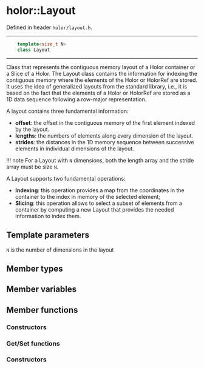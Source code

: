 # holor::Layout

Defined in header `holor/layout.h`.

---

``` cpp
    template<size_t N>
    class Layout
```

---

Class that represents the contiguous memory layout of a Holor container or a Slice of a Holor.
The Layout class contains the information for indexing the contiguous memory where the elements of the Holor or HolorRef are stored.
It uses the idea of generalized layouts from the standard library, i.e., it is based on the fact that the elements of a Holor or HolorRef
are stored as a 1D data sequence following a row-major representation.

A layout contains three fundamental information: 

- __offset__: the offset in the contiguous memory of the first element indexed by the layout.  
- __lengths__: the numbers of elements along every dimension of the layout.
- __strides__: the distances in the 1D memory sequence between successive elements in individual dimensions of the layout.

!!! note
    For a Layout with `N` dimensions, both the length array and the stride array must be size `N`.

A Layout supports two fundamental operations:

- __Indexing__: this operation provides a map from the coordinates in the container to the index in memory of the selected element;
- __Slicing__: this operation allows to select a subset of elements from a container by computing a new Layout that provides the needed information to index them. 


## Template parameters
`N` is the number of dimensions in the layout

## Member types

## Member variables

## Member functions

### Constructors

### Get/Set functions

### Constructors

